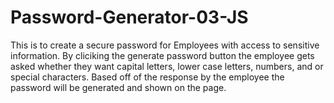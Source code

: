 # Password-Generator-03-JS
This is to create a secure password for Employees with access to sensitive information. By cliciking the generate password button the employee gets asked whether they want capital letters, lower case letters, numbers, and or special characters. Based off of the response by the employee the password will be generated and shown on the page.

